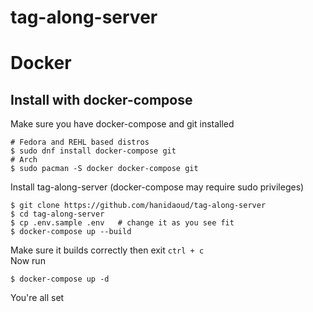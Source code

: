 # tag-along-server
 
# Docker

## Install with docker-compose

Make sure you have docker-compose and git installed
```
# Fedora and REHL based distros
$ sudo dnf install docker-compose git
# Arch
$ sudo pacman -S docker docker-compose git
```
Install tag-along-server (docker-compose may require sudo privileges)
```
$ git clone https://github.com/hanidaoud/tag-along-server
$ cd tag-along-server
$ cp .env.sample .env   # change it as you see fit
$ docker-compose up --build
```
Make sure it builds correctly then exit `ctrl + c` <br>
Now run
```
$ docker-compose up -d
```
You're all set
